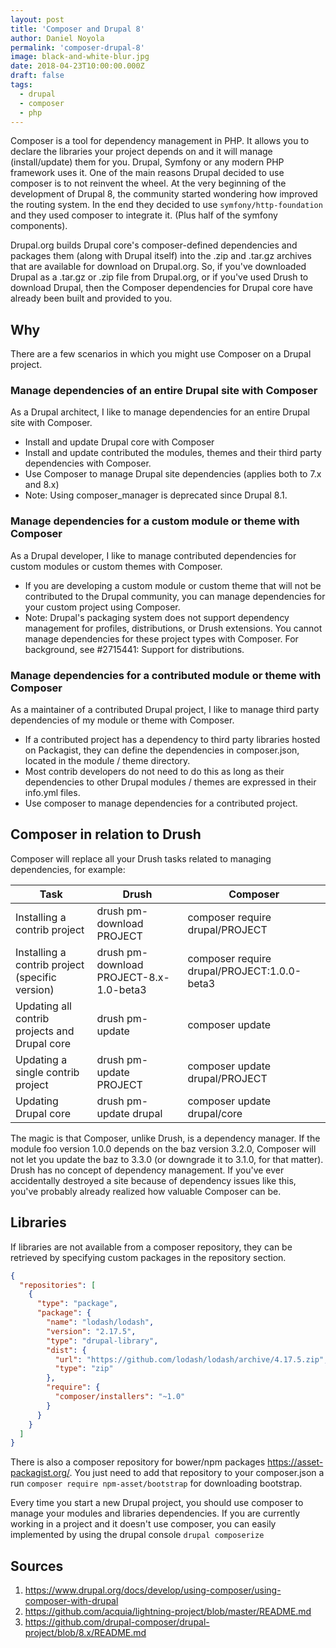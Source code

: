 ```yaml
---
layout: post
title: 'Composer and Drupal 8'
author: Daniel Noyola
permalink: 'composer-drupal-8'
image: black-and-white-blur.jpg
date: 2018-04-23T10:00:00.000Z
draft: false
tags:
  - drupal
  - composer
  - php
---
```


Composer is a tool for dependency management in PHP. It allows you to declare the libraries your project depends on and it will manage (install/update) them for you. Drupal, Symfony or any modern PHP framework uses it.
One of the main reasons Drupal decided to use composer is to not reinvent the wheel. At the very beginning of the development of Drupal 8, the community started wondering how improved the routing system. In the end they decided to use `symfony/http-foundation` and they used composer to integrate it. (Plus half of the symfony components).

Drupal.org builds Drupal core's composer-defined dependencies and packages them (along with Drupal itself) into the .zip and .tar.gz archives that are available for download on Drupal.org. So, if you've downloaded Drupal as a .tar.gz or .zip file from Drupal.org, or if you've used Drush to download Drupal, then the Composer dependencies for Drupal core have already been built and provided to you.

## Why

There are a few scenarios in which you might use Composer on a Drupal project.

### Manage dependencies of an entire Drupal site with Composer

As a Drupal architect, I like to manage dependencies for an entire Drupal site with Composer.

- Install and update Drupal core with Composer
- Install and update contributed the modules, themes and their third party dependencies with Composer.
- Use Composer to manage Drupal site dependencies (applies both to 7.x and 8.x)
- Note: Using composer_manager is deprecated since Drupal 8.1.

### Manage dependencies for a custom module or theme with Composer

As a Drupal developer, I like to manage contributed dependencies for custom modules or custom themes with Composer.

- If you are developing a custom module or custom theme that will not be contributed to the Drupal community, you can manage dependencies for your custom project using Composer.
- Note: Drupal's packaging system does not support dependency management for profiles, distributions, or Drush extensions. You cannot manage dependencies for these project types with Composer. For background, see #2715441: Support for distributions.

### Manage dependencies for a contributed module or theme with Composer

As a maintainer of a contributed Drupal project, I like to manage third party dependencies of my module or theme with Composer.

- If a contributed project has a dependency to third party libraries hosted on Packagist, they can define the dependencies in composer.json, located in the module / theme directory.
- Most contrib developers do not need to do this as long as their dependencies to other Drupal modules / themes are expressed in their info.yml files.
- Use composer to manage dependencies for a contributed project.

## Composer in relation to Drush

Composer will replace all your Drush tasks related to managing dependencies, for example:

| Task                                            | Drush                                   | Composer                                    |
| ----------------------------------------------- | --------------------------------------- | ------------------------------------------- |
| Installing a contrib project                    | drush pm-download PROJECT               | composer require drupal/PROJECT             |
| Installing a contrib project (specific version) | drush pm-download PROJECT-8.x-1.0-beta3 | composer require drupal/PROJECT:1.0.0-beta3 |
| Updating all contrib projects and Drupal core   | drush pm-update                         | composer update                             |
| Updating a single contrib project               | drush pm-update PROJECT                 | composer update drupal/PROJECT              |
| Updating Drupal core                            | drush pm-update drupal                  | composer update drupal/core                 |

The magic is that Composer, unlike Drush, is a dependency manager. If the module foo version 1.0.0 depends on the baz version 3.2.0, Composer will not let you update the baz to 3.3.0 (or downgrade it to 3.1.0, for that matter). Drush has no concept of dependency management. If you've ever accidentally destroyed a site because of dependency issues like this, you've probably already realized how valuable Composer can be.

## Libraries

If libraries are not available from a composer repository, they can be retrieved by specifying custom packages in the repository section.

```json
{
  "repositories": [
    {
      "type": "package",
      "package": {
        "name": "lodash/lodash",
        "version": "2.17.5",
        "type": "drupal-library",
        "dist": {
          "url": "https://github.com/lodash/lodash/archive/4.17.5.zip",
          "type": "zip"
        },
        "require": {
          "composer/installers": "~1.0"
        }
      }
    }
  ]
}
```

There is also a composer repository for bower/npm packages https://asset-packagist.org/. You just need to add that repository to your composer.json a run `composer require npm-asset/bootstrap` for downloading bootstrap.

Every time you start a new Drupal project, you should use composer to manage your modules and libraries dependencies. If you are currently working in a project and it doesn't use composer, you can easily implemented by using the drupal console `drupal composerize`

## Sources

1. https://www.drupal.org/docs/develop/using-composer/using-composer-with-drupal
2. https://github.com/acquia/lightning-project/blob/master/README.md
3. https://github.com/drupal-composer/drupal-project/blob/8.x/README.md
